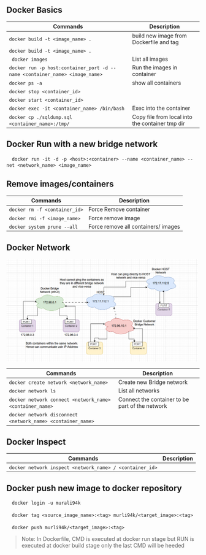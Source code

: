 ## Docker Basics 
| Commands                                                   | Description                                                                          |
|------------------------------------------------------------|--------------------------------------------------------------------------------------|
| `docker build -t <image_name> .`                           | build new image from Dockerfile and tag                                                 |
| `docker build -t <image_name> .`  | |
| ` docker images` | List all images |
| `docker run -p host:container_port -d --name <container_name> <image_name>` | Run the images in container |
| `docker ps -a` | show all containers |
|`docker stop <container_id>`| |
|`docker start <container_id>`| |
| `docker exec -it <container_name> /bin/bash`| Exec into the container |
|`docker cp ./sqldump.sql <container_name>:/tmp/`| Copy file from local into the container tmp dir|

## Docker Run with a new bridge network
```
  docker run -it -d -p <host>:<container> --name <container_name> --net <network_name> <image_name>
```

## Remove images/containers

| Commands                                                   | Description                                                                          |
|------------------------------------------------------------|--------------------------------------------------------------------------------------|
|`docker rm -f <container_id>` | Force Remove container |
|`docker rmi -f <image_name>`| Force remove image |
|`docker system prune --all` | Force remove all containers/ images |

## Docker Network

<img src="./images/docker_network_1.png" alt="docker network" style="width:500px;"/>

| Commands                                                   | Description                                                                          |
|------------------------------------------------------------|--------------------------------------------------------------------------------------|
| `docker create network <network_name>` | Create new Bridge network |
| `docker network ls` | List all networks |
| `docker network connect <network_name> <container_name>` | Connect the container to be part of the network |
| `docker network disconnect <network_name> <container_name>` | |

## Docker Inspect
| Commands                                                   | Description                                                                          |
|------------------------------------------------------------|--------------------------------------------------------------------------------------|
| `docker network inspect <network_name> / <container_id>` | |

## Docker push new image to docker repository
   ```
     docker login -u murali94k

     docker tag <source_image_name>:<tag> murli94k/<target_image>:<tag>

     docker push murli94k/<target_image>:<tag>
   ```
  


> Note:
  In Dockerfile, CMD is executed at docker run stage but RUN is executed at docker build stage
	only the last CMD will be heeded
